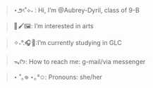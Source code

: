 >⋆౨ৎ˚⟡˖ ࣪: Hi, I’m @Aubrey-Dyril, class of 9-B

>🎨🖌️🖼️: I’m interested in arts

>✧˖°.🎧📖:I’m currently studying in GLC

> ᯓᡣ𐭩: How to reach me: g-mail/via messenger 

>⋆ ˚｡𖦹 ⋆｡°✩: Pronouns: she/her
